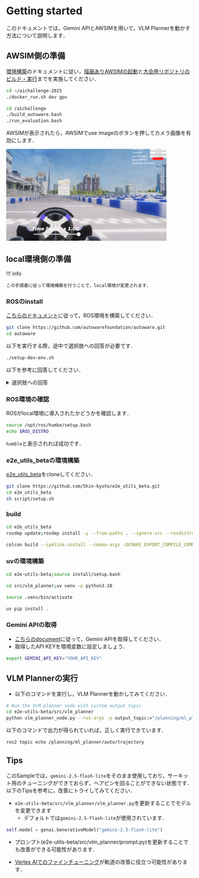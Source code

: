 # Getting started

このドキュメントでは，Gemini APIとAWSIMを用いて，VLM Plannerを動かす方法について説明します．

## AWSIM側の準備

[環境構築](https://automotiveaichallenge.github.io/aichallenge-documentation-2025/setup/requirements.html)のドキュメントに従い，[描画ありAWSIMの起動](https://automotiveaichallenge.github.io/aichallenge-documentation-2025/setup/requirements.html)と[大会用リポジトリのビルド・実行](https://automotiveaichallenge.github.io/aichallenge-documentation-2025/setup/build-docker.html)までを実施してください．

```sh
cd ~/aichallenge-2025
./docker_run.sh dev gpu
```

```sh
cd /aichallenge
./build_autoware.bash
./run_evaluation.bash
```


AWSIMが表示されたら，AWSIMでuse imageのボタンを押してカメラ画像を有効にします．

![alt text](../assets/camera_awsim.png)

## local環境側の準備

!!! info

    この手順書に従って環境構築を行うことで，local環境が変更されます．

### ROSのinstall

[こちらのドキュメント](https://autowarefoundation.github.io/autoware-documentation/main/installation/autoware/source-installation/#how-to-set-up-a-development-environment)に従って，ROS環境を構築してください．

```sh
git clone https://github.com/autowarefoundation/autoware.git
cd autoware
```

以下を実行する際，途中で選択肢への回答が必要です．

```sh
./setup-dev-env.sh
```

以下を参考に回答してください．
<details>
<summary>選択肢への回答</summary>

- 1. Are you sure you want to run setup?
  - `y`と回答してください

```sh
❯ ./setup-dev-env.sh
Setting up the build environment can take up to 1 hour.
>  Are you sure you want to run setup? [y/N] 
```

- 2. `BECOME password: `
  - local環境の変更が行われても問題なければ，passwordを入力してください．

```sh
autoware.dev_env:0.1.0 was installed successfully
ansible-playbook autoware.dev_env.universe --ask-become-pass --extra-vars install_devel=y --extra-vars data_dir=/home/autoware/autoware_data --extra-vars rosdistro=humble --extra-vars rmw_implementation=rmw_cyclonedds_cpp --extra-vars base_image=ros:humble-ros-base-jammy --extra-vars autoware_base_image=ghcr.io/autowarefoundation/autoware-base:latest --extra-vars autoware_base_cuda_image=ghcr.io/autowarefoundation/autoware-base:cuda-latest --extra-vars cuda_version=12.4 --extra-vars cudnn_version=8.9.7.29-1+cuda12.2 --extra-vars tensorrt_version=10.8.0.43-1+cuda12.8 --extra-vars pre_commit_clang_format_version=17.0.5 --extra-vars cumm_version=0.5.3 --extra-vars spconv_version=2.3.8 
BECOME password: 
```

- 3. `Install NVIDIA libraries? [y/N]`と`Download artifacts? [y/N]`
  - `N`と答えてください．

```sh
Install NVIDIA libraries? [y/N]: 
[Warning] Should the ONNX model files and other artifacts be downloaded alongside setting up the development environment.
Download artifacts? [y/N]: 
```

</details>

### ROS環境の確認

ROSがlocal環境に導入されたかどうかを確認します．

```sh
source /opt/ros/humbe/setup.bash
echo $ROS_DISTRO
```

`humble`と表示されれば成功です．

### e2e_utils_betaの環境構築

[e2e_utils_beta](https://github.com/Shin-kyoto/e2e_utils_beta/tree/main)をcloneしてください．

```sh
git clone https://github.com/Shin-kyoto/e2e_utils_beta.git
cd e2e_utils_beta
sh script/setup.sh
```

### build

```sh
cd e2e_utils_beta
rosdep update;rosdep install -y --from-paths . --ignore-src --rosdistro $ROS_DISTRO
```

```sh
colcon build --symlink-install --cmake-args -DCMAKE_EXPORT_COMPILE_COMMANDS=ON -DCMAKE_BUILD_TYPE=Release --packages-up-to autoware_auto_planning_msgs autoware_internal_planning_msgs
```

### uvの環境構築

```sh
cd e2e-utils-beta;source install/setup.bash
```

```sh
cd src/vlm_planner;uv venv -p python3.10
```

```sh
source .venv/bin/activate
```

```sh
uv pip install .
```

### Gemini APIの取得

- [こちらのdocument](https://ai.google.dev/gemini-api/docs/api-key?hl=ja)に従って，Gemini APIを取得してください．
- 取得したAPI KEYを環境変数に設定しましょう．

```sh
export GEMINI_API_KEY="YOUR_API_KEY"
```

## VLM Plannerの実行

- 以下のコマンドを実行し，VLM Plannerを動かしてみてください．

```sh
# Run the VLM planner node with custom output topic
cd e2e-utils-beta/src/vlm_planner
python vlm_planner_node.py --ros-args -p output_topic:="/planning/ml_planner/auto/trajectory"
```

以下のコマンドで出力が得られていれば，正しく実行できています．

```sh
ros2 topic echo /planning/ml_planner/auto/trajectory
```

## Tips

このSampleでは，`gemini-2.5-flash-lite`をそのまま使用しており，サーキット用のチューニングができておらず，ヘアピンを回ることができない状態です．以下のTipsを参考に，改善にトライしてみてください．

- `e2e-utils-beta/src/vlm_planner/vlm_planner.py`を更新することでモデルを変更できます
    - デフォルトでは`gemini-2.5-flash-lite`が使用されています．

```python
self.model = genai.GenerativeModel("gemini-2.5-flash-lite")
```

- プロンプト(e2e-utils-beta/src/vlm_planner/prompt.py)を更新することでも改善ができる可能性があります．

- [Vertex AIでのファインチューニング](https://cloud.google.com/vertex-ai/generative-ai/docs/models/gemini-use-supervised-tuning?hl=ja)が軌道の改善に役立つ可能性があります．

